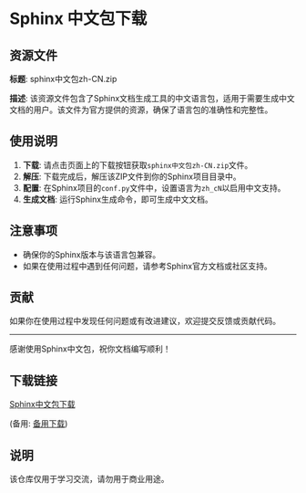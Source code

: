 # Sphinx 中文包下载

## 资源文件

**标题**: sphinx中文包zh-CN.zip

**描述**: 该资源文件包含了Sphinx文档生成工具的中文语言包，适用于需要生成中文文档的用户。该文件为官方提供的资源，确保了语言包的准确性和完整性。

## 使用说明

1. **下载**: 请点击页面上的下载按钮获取`sphinx中文包zh-CN.zip`文件。
2. **解压**: 下载完成后，解压该ZIP文件到你的Sphinx项目目录中。
3. **配置**: 在Sphinx项目的`conf.py`文件中，设置语言为`zh_cN`以启用中文支持。
4. **生成文档**: 运行Sphinx生成命令，即可生成中文文档。

## 注意事项

- 确保你的Sphinx版本与该语言包兼容。
- 如果在使用过程中遇到任何问题，请参考Sphinx官方文档或社区支持。

## 贡献

如果你在使用过程中发现任何问题或有改进建议，欢迎提交反馈或贡献代码。

---

感谢使用Sphinx中文包，祝你文档编写顺利！

## 下载链接
[Sphinx中文包下载](https://pan.quark.cn/s/4ce58c8486ad) 

(备用: [备用下载](https://pan.baidu.com/s/1b0DOEICrM42fGRzE9ZfJlA?pwd=1234))

## 说明

该仓库仅用于学习交流，请勿用于商业用途。
